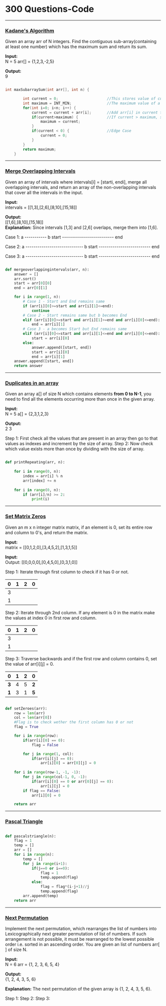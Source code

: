 <!-- 

---

### 

.

**Input:**
<br>

<br>

**Output:**
<br>

<br>

**Explanation:** 

Step 1: 
Step 2:
Step 3: 

```


```
 -->

# 300 Questions-Code
---

### [Kadane's Algorithm](https://practice.geeksforgeeks.org/problems/kadanes-algorithm/0)

Given an array arr of N integers. Find the contiguous sub-array(containing at least one number) which has the maximum sum and return its sum.

**Input:**<br>
N = 5
arr[] = {1,2,3,-2,5}
<br>

**Output:**<br>
9

```C++

int maxSubarraySum(int arr[], int n) {

        int current = 0;                      //This stores value of current elements
        int maximum = INT_MIN;                //The maximum value of a sub array is kept here
        for(int i=0; i<n; i++) {
            current = current + arr[i];       //Add arr[i] in current to store sum of next element
            if(current>maximum) {             //If current > maximum, store current in maximum
                maximum = current;             
            }
            if(current < 0) {                 //Edge Case
                current = 0;
            }
        }
        return maximum;
    }

```

---

### [Merge Overlapping Intervals](https://www.geeksforgeeks.org/merging-intervals/)

Given an array of intervals where intervals[i] = [starti, endi], merge all overlapping intervals, and return an array of the non-overlapping intervals that cover all the intervals in the input.

**Input:**<br> intervals = [[1,3],[2,6],[8,10],[15,18]]
<br>

**Output:**<br> [[1,6],[8,10],[15,18]]<br>
**Explanation:** Since intervals [1,3] and [2,6] overlaps, merge them into [1,6].

Case 1:
           a ----------- b
start -------------------------- end

Case 2:
                   a ----------------------------- b
start -------------------------- end

Case 3:
a ----------------------------- b
              start -------------------------- end

```python

def mergeoverlappingintervals(arr, n):
    answer = []
    arr.sort()
    start = arr[0][0]
    end = arr[0][1]

    for i in range(1, n):
        # Case 1 - Start and End remains same
        if (arr[i][0]>=start and arr[i][1]<=end):
            continue
        # Case 2 - Start remains same but b becomes End
        elif (arr[i][0]>=start and arr[i][1]>=end and arr[i][0]<=end):
            end = arr[i][1]
        # Case 3 - a becomes Start but End remains same
        elif (arr[i][0]<=start and arr[i][1]<=end and arr[i][0]<=end):
            start = arr[i][0]
        else:
            answer.append([start, end])
            start = arr[i][0]
            end = arr[i][1]
    answer.append([start, end])
    return answer

```

---

### [Duplicates in an array](https://www.geeksforgeeks.org/duplicates-array-using-o1-extra-space-set-2/)

Given an array a[] of size N which contains elements **from 0 to N-1**, you need to find all the elements occurring more than once in the given array.

**Input:**
<br>
N = 5
a[] = {2,3,1,2,3}
<br>

**Output:**<br> 2 3 

Step 1: First check all the values that are present in an array then go to that values as indexes and increment by the size of array.
Step 2: Now check which value exists more than once by dividing with the size of array.

```python

def printRepeating(arr, n):
 
    for i in range(0, n):
        index = arr[i] % n
        arr[index] += n
 
    for i in range(0, n):
        if (arr[i]/n) >= 2:
            print(i)

```

---

### [Set Matrix Zeros](https://leetcode.com/problems/set-matrix-zeroes/)

Given an m x n integer matrix matrix, if an element is 0, set its entire row and column to 0's, and return the matrix.

**Input:**
<br> 
matrix = [[0,1,2,0],[3,4,5,2],[1,3,1,5]]
<br> 

**Input:**
<br>
Output: [[0,0,0,0],[0,4,5,0],[0,3,1,0]]

Step 1: Iterate through first column to check if it has 0 or not.

**0** | 1 | 2 | 0  
---|---|---|---
3 |   |   |   
1 |   |   |   

Step 2: Iterate through 2nd column. If any element is 0 in the matrix make the values at index 0 in first row and column.

**0** | 1 | 2 | **0**
---|---|---|---
3 |   |   |   
1 |   |   |   

Step 3: Traverse backwards and if the first row and column contains 0, set the value of arr[i][j] = 0.

**0** | **1** | **2** | **0**  
---|---|---|---
**3** | 4 | 5 | **2**  
**1** | 3 | 1 | **5**  

```python

def setZeroes(arr):
    row = len(arr)
    col = len(arr[0])
    #Flag is to check wether the first column has 0 or not
    flag = True               

    for i in range(row):
        if(arr[i][0] == 0):
            flag = False

        for j in range(1, col): 
            if(arr[i][j] == 0):
                arr[i][0] = arr[0][j] = 0
    
    for i in range(row-1, -1, -1):
        for j in range(col-1, 0, -1):
            if(arr[i][0] == 0 or arr[0][j] == 0):
                arr[i][j] = 0
        if flag == False:
            arr[i][0] = 0

    return arr

```

---

### [Pascal Triangle](https://leetcode.com/problems/pascals-triangle/)



```python

def pascalstriangle(n):
    flag = 1
    temp = []
    arr = []
    for i in range(n):
        temp = []
        for j in range(i+1):
            if(j==0 or i==0):
                flag = 1
                temp.append(flag)
            else:
                flag = flag*(i-j+1)//j
                temp.append(flag)
        arr.append(temp)
    return arr

```

---

### [Next Permutation](https://practice.geeksforgeeks.org/problems/next-permutation/0)

Implement the next permutation, which rearranges the list of numbers into Lexicographically next greater permutation of list of numbers. If such arrangement is not possible, it must be rearranged to the lowest possible order i.e. sorted in an ascending order. You are given an list of numbers arr[ ] of size N.

**Input:**
<br>
N = 6
arr = {1, 2, 3, 6, 5, 4}
<br>

**Output:**
<br>
{1, 2, 4, 3, 5, 6}
<br>

**Explanation:** The next permutation of the 
given array is {1, 2, 4, 3, 5, 6}.

Step 1: 
Step 2:
Step 3: 

```


```



